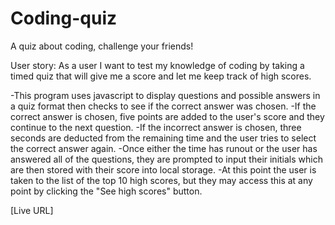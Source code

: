 # Coding-quiz
A quiz about coding, challenge your friends!

User story:
As a user I want to test my knowledge of coding by taking a timed quiz that will give me a score and let me keep track of high scores.

-This program uses javascript to display questions and possible answers in a quiz format then checks to see if the correct answer was chosen. 
-If the correct answer is chosen, five points are added to the user's score and they continue to the next question. 
-If the incorrect answer is chosen, three seconds are deducted from the remaining time and the user tries to select the correct answer again. 
-Once either the time has runout or the user has answered all of the questions, they are prompted to input their initials which are then stored with their score into local storage.
-At this point the user is taken to the list of the top 10 high scores, but they may access this at any point by clicking the "See high scores" button.

[Live URL]
